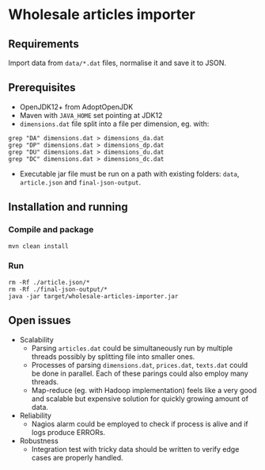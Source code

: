 # Wholesale articles importer

## Requirements

Import data from `data/*.dat` files, normalise it and save it to JSON.

## Prerequisites

- OpenJDK12+ from AdoptOpenJDK
- Maven with `JAVA_HOME` set pointing at JDK12
- `dimensions.dat` file split into a file per dimension, eg. with:
```
grep "DA" dimensions.dat > dimensions_da.dat
grep "DP" dimensions.dat > dimensions_dp.dat
grep "DU" dimensions.dat > dimensions_du.dat
grep "DC" dimensions.dat > dimensions_dc.dat
```
- Executable jar file must be run on a path with existing folders: `data`, `article.json` and `final-json-output`.

## Installation and running

### Compile and package

```
mvn clean install
```

### Run

```
rm -Rf ./article.json/*
rm -Rf ./final-json-output/*
java -jar target/wholesale-articles-importer.jar
``` 

## Open issues
- Scalability 
    - Parsing `articles.dat` could be simultaneously run by multiple threads possibly by splitting file into smaller ones.
    - Processes of parsing `dimensions.dat`, `prices.dat`, `texts.dat` could be done in parallel. Each of these parings could also employ many threads.
    - Map-reduce (eg. with Hadoop implementation) feels like a very good and scalable but expensive solution for quickly growing amount of data.
- Reliability
    - Nagios alarm could be employed to check if process is alive and if logs produce ERRORs.
- Robustness
    - Integration test with tricky data should be written to verify edge cases are properly handled.
    
